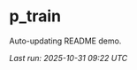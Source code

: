 # p_train

Auto-updating README demo.

<!--START_SECTION:status-->
_Last run: 2025-10-31 09:22 UTC_
<!--END_SECTION:status-->






















































































































































































































































































































































































































































































































































































































































































































































































































































































































































































































































































































































































































































































































































































































































































































































































































































































